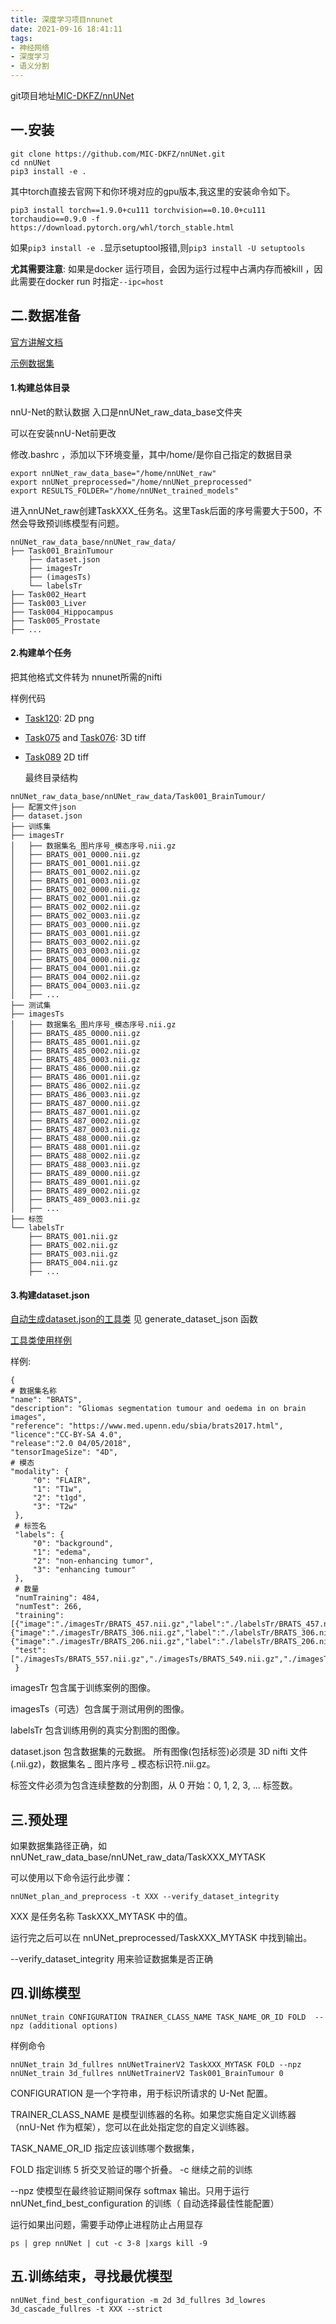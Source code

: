 ```yaml
---
title: 深度学习项目nnunet
date: 2021-09-16 18:41:11
tags:
- 神经网络
- 深度学习
- 语义分割
---
```


git项目地址[MIC-DKFZ/nnUNet](https://github.com/MIC-DKFZ/nnUNet#how-to-run-nnu-net-on-a-new-dataset)

## 一.安装

```
git clone https://github.com/MIC-DKFZ/nnUNet.git
cd nnUNet
pip3 install -e .
```

其中torch直接去官网下和你环境对应的gpu版本,我这里的安装命令如下。

```
pip3 install torch==1.9.0+cu111 torchvision==0.10.0+cu111 torchaudio==0.9.0 -f https://download.pytorch.org/whl/torch_stable.html
```

如果`pip3 install -e .`显示setuptool报错,则`pip3 install -U setuptools`

**尤其需要注意**: 如果是docker 运行项目，会因为运行过程中占满内存而被kill ，因此需要在docker run 时指定`--ipc=host`



## 二.数据准备

[官方讲解文档](https://github.com/MIC-DKFZ/nnUNet/blob/master/documentation/dataset_conversion.md)

[示例数据集](https://drive.google.com/drive/folders/1HqEgzS8BV2c7xYNrZdEAnrHk7osJJ--2)

#### 1.构建总体目录

nnU-Net的默认数据 入口是nnUNet_raw_data_base文件夹

可以在安装nnU-Net前更改

修改.bashrc ，添加以下环境变量，其中/home/是你自己指定的数据目录

```
export nnUNet_raw_data_base="/home/nnUNet_raw"
export nnUNet_preprocessed="/home/nnUNet_preprocessed"
export RESULTS_FOLDER="/home/nnUNet_trained_models"
```

进入nnUNet_raw创建TaskXXX_任务名。这里Task后面的序号需要大于500，不然会导致预训练模型有问题。

```
nnUNet_raw_data_base/nnUNet_raw_data/
├── Task001_BrainTumour
    ├── dataset.json
    ├── imagesTr
    ├── (imagesTs)
    └── labelsTr
├── Task002_Heart
├── Task003_Liver
├── Task004_Hippocampus
├── Task005_Prostate
├── ...
```



#### 2.构建单个任务

把其他格式文件转为 nnunet所需的nifti 

样例代码

- [Task120](https://github.com/MIC-DKFZ/nnUNet/blob/master/nnunet/dataset_conversion/Task120_Massachusetts_RoadSegm.py): 2D png 

- [Task075](https://github.com/MIC-DKFZ/nnUNet/blob/master/nnunet/dataset_conversion/Task075_Fluo_C3DH_A549_ManAndSim.py) and [Task076](https://github.com/MIC-DKFZ/nnUNet/blob/master/nnunet/dataset_conversion/Task076_Fluo_N3DH_SIM.py): 3D tiff

- [Task089](https://github.com/MIC-DKFZ/nnUNet/blob/master/nnunet/dataset_conversion/Task089_Fluo-N2DH-SIM.py) 2D tiff

  最终目录结构

```
nnUNet_raw_data_base/nnUNet_raw_data/Task001_BrainTumour/
├── 配置文件json
├── dataset.json
├── 训练集
├── imagesTr
│   ├── 数据集名_图片序号_模态序号.nii.gz
│   ├── BRATS_001_0000.nii.gz
│   ├── BRATS_001_0001.nii.gz
│   ├── BRATS_001_0002.nii.gz
│   ├── BRATS_001_0003.nii.gz
│   ├── BRATS_002_0000.nii.gz
│   ├── BRATS_002_0001.nii.gz
│   ├── BRATS_002_0002.nii.gz
│   ├── BRATS_002_0003.nii.gz
│   ├── BRATS_003_0000.nii.gz
│   ├── BRATS_003_0001.nii.gz
│   ├── BRATS_003_0002.nii.gz
│   ├── BRATS_003_0003.nii.gz
│   ├── BRATS_004_0000.nii.gz
│   ├── BRATS_004_0001.nii.gz
│   ├── BRATS_004_0002.nii.gz
│   ├── BRATS_004_0003.nii.gz
│   ├── ...
├── 测试集
├── imagesTs
│   ├── 数据集名_图片序号_模态序号.nii.gz
│   ├── BRATS_485_0000.nii.gz
│   ├── BRATS_485_0001.nii.gz
│   ├── BRATS_485_0002.nii.gz
│   ├── BRATS_485_0003.nii.gz
│   ├── BRATS_486_0000.nii.gz
│   ├── BRATS_486_0001.nii.gz
│   ├── BRATS_486_0002.nii.gz
│   ├── BRATS_486_0003.nii.gz
│   ├── BRATS_487_0000.nii.gz
│   ├── BRATS_487_0001.nii.gz
│   ├── BRATS_487_0002.nii.gz
│   ├── BRATS_487_0003.nii.gz
│   ├── BRATS_488_0000.nii.gz
│   ├── BRATS_488_0001.nii.gz
│   ├── BRATS_488_0002.nii.gz
│   ├── BRATS_488_0003.nii.gz
│   ├── BRATS_489_0000.nii.gz
│   ├── BRATS_489_0001.nii.gz
│   ├── BRATS_489_0002.nii.gz
│   ├── BRATS_489_0003.nii.gz
│   ├── ...
├── 标签
└── labelsTr
    ├── BRATS_001.nii.gz
    ├── BRATS_002.nii.gz
    ├── BRATS_003.nii.gz
    ├── BRATS_004.nii.gz
    ├── ...

```

#### 3.构建dataset.json

[自动生成dataset.json的工具类](https://github.com/MIC-DKFZ/nnUNet/blob/master/nnunet/dataset_conversion/utils.py) 见 generate_dataset_json 函数

[工具类使用样例](https://github.com/MIC-DKFZ/nnUNet/blob/master/nnunet/dataset_conversion/Task120_Massachusetts_RoadSegm.py)

样例:

```
{ 
# 数据集名称
"name": "BRATS", 
"description": "Gliomas segmentation tumour and oedema in on brain images",
"reference": "https://www.med.upenn.edu/sbia/brats2017.html",
"licence":"CC-BY-SA 4.0",
"release":"2.0 04/05/2018",
"tensorImageSize": "4D",
# 模态
"modality": { 
	 "0": "FLAIR", 
	 "1": "T1w", 
	 "2": "t1gd",
	 "3": "T2w"
 },  
 # 标签名
 "labels": { 
	 "0": "background", 
	 "1": "edema",
	 "2": "non-enhancing tumor",
	 "3": "enhancing tumour"
 }, 
 # 数量
 "numTraining": 484, 
 "numTest": 266,
 "training":[{"image":"./imagesTr/BRATS_457.nii.gz","label":"./labelsTr/BRATS_457.nii.gz"},{"image":"./imagesTr/BRATS_306.nii.gz","label":"./labelsTr/BRATS_306.nii.gz"},{"image":"./imagesTr/BRATS_206.nii.gz","label":"./labelsTr/BRATS_206.nii.gz"}...],
 "test":["./imagesTs/BRATS_557.nii.gz","./imagesTs/BRATS_549.nii.gz","./imagesTs/BRATS_683.nii.gz"...]
 }
```

imagesTr  包含属于训练案例的图像。

imagesTs（可选）包含属于测试用例的图像。

labelsTr     包含训练用例的真实分割图的图像。 

dataset.json 包含数据集的元数据。
所有图像(包括标签)必须是 3D nifti 文件 (.nii.gz)，数据集名 _ 图片序号 _ 模态标识符.nii.gz。

标签文件必须为包含连续整数的分割图，从 0 开始：0, 1, 2, 3, ... 标签数。



## 三.预处理

如果数据集路径正确，如nnUNet_raw_data_base/nnUNet_raw_data/TaskXXX_MYTASK

可以使用以下命令运行此步骤：

```
nnUNet_plan_and_preprocess -t XXX --verify_dataset_integrity
```

XXX 是任务名称 TaskXXX_MYTASK 中的值。

运行完之后可以在 nnUNet_preprocessed/TaskXXX_MYTASK 中找到输出。 

--verify_dataset_integrity 用来验证数据集是否正确



## 四.训练模型

```
nnUNet_train CONFIGURATION TRAINER_CLASS_NAME TASK_NAME_OR_ID FOLD  --npz (additional options)
```

样例命令

```
nnUNet_train 3d_fullres nnUNetTrainerV2 TaskXXX_MYTASK FOLD --npz
nnUNet_train 3d_fullres nnUNetTrainerV2 Task001_BrainTumour 0 
```

CONFIGURATION 是一个字符串，用于标识所请求的 U-Net 配置。 

TRAINER_CLASS_NAME 是模型训练器的名称。如果您实施自定义训练器（nnU-Net 作为框架），您可以在此处指定您的自定义训练器。

TASK_NAME_OR_ID 指定应该训练哪个数据集，

FOLD 指定训练 5 折交叉验证的哪个折叠。
-c 继续之前的训练

--npz 使模型在最终验证期间保存 softmax 输出。只用于运行 nnUNet_find_best_configuration 的训练（ 自动选择最佳性能配置）



运行如果出问题，需要手动停止进程防止占用显存

```
ps | grep nnUNet | cut -c 3-8 |xargs kill -9
```



## 五.训练结束，寻找最优模型

```
nnUNet_find_best_configuration -m 2d 3d_fullres 3d_lowres 3d_cascade_fullres -t XXX --strict
```

